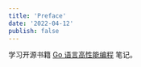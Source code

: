 ```yaml
---
title: 'Preface'
date: '2022-04-12'
publish: false
---
```


学习开源书籍 [Go 语言高性能编程](https://geektutu.com/post/high-performance-go.html) 笔记。